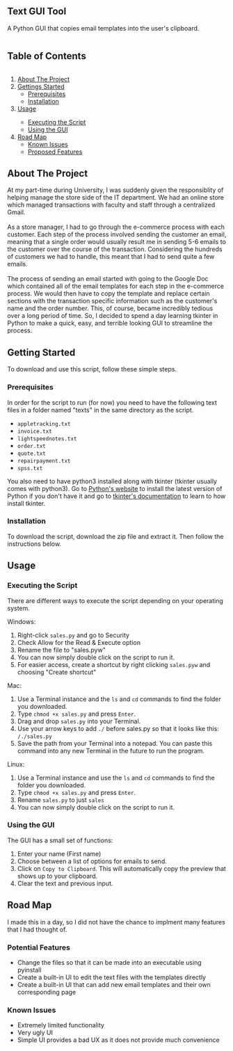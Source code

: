 <!-- Project Title -->
<h2 align="left">Text GUI Tool</h2>
<p align="left">A Python GUI that copies email templates into the user's clipboard.</p>


<!-- Table of Contents -->
<h2 style="display: inline-block">Table of Contents</h2>
<ol> 
	<li>
		<a href="#about-the-project">About The Project</a>
	</li>
	<li><a href="#getting-started">Gettings Started</a>
		<ul>
			<li> <a href="#prerequisites">Prerequisites</a> </li>
			<li> <a href="#installation">Installation</a> </li>
		</ul>
	</li>
	<li><a href="#usage">Usage</a></li>
		<ul>
			<li> <a href="#executing-the-script">Executing the Script</a> </li>
			<li> <a href="#using-the-gui">Using the GUI</a> </li>
		</ul>
	<li><a href="road-map">Road Map</a>
		<ul>
			<li> <a href="known-issues">Known Issues</a> </li>
			<li> <a href="proposed-features">Proposed Features</a> </li>
		</ul>
	</li>
			
</ol>		
	

## About The Project
At my part-time during University, I was suddenly given the responsiblity of helping manage the store side of the IT department. We had an online store which managed transactions with faculty and staff through a centralized Gmail. 
</br> </br>
As a store manager, I had to go through the e-commerce process with each customer. Each step of the process involved sending the customer an email, meaning that a single order would usually result me in sending 5-6 emails to the customer over the course of the transaction. Considering the hundreds of customers we had to handle, this meant that I had to send quite a few emails.
</br> </br>
The process of sending an email started with going to the Google Doc which contained all of the email templates for each step in the e-commerce process. We would then have to copy the template and replace certain sections with the transaction specific information such as the customer's name and the order number. This, of course, became incredibly tedious over a long period of time. So, I decided to spend a day learning tkinter in Python to make a quick, easy, and terrible looking GUI to streamline the process.


## Getting Started
To download and use this script, follow these simple steps.

### Prerequisites
In order for the script to run (for now) you need to have the following text files in a folder named "texts" in the same directory as the script.
* `appletracking.txt`
* `invoice.txt`
* `lightspeednotes.txt`
* `order.txt`
* `quote.txt`
* `repairpayment.txt`
* `spss.txt`

You also need to have python3 installed along with tkinter (tkinter usually comes with python3). Go to [Python's website](https://www.python.org/downloads/) to install the latest version of Python if you don't have it and go to [tkinter's documentation](https://tkdocs.com/tutorial/install.html) to learn to how install tkinter.


### Installation
To download the script, download the zip file and extract it. Then follow the instructions below.

## Usage

### Executing the Script
There are different ways to execute the script depending on your operating system.

Windows:

1. Right-click `sales.py` and go to Security
2. Check Allow for the Read & Execute option 
3. Rename the file to "sales.pyw"
4. You can now simply double click on the script to run it.
5. For easier access, create a shortcut by right clicking `sales.pyw` and choosing "Create shortcut"

Mac:

1. Use a Terminal instance and the `ls` and `cd` commands to find the folder you downloaded.
2. Type `chmod +x sales.py` and press `Enter`.
2. Drag and drop `sales.py` into your Terminal.
3. Use your arrow keys to add `./` before sales.py so that it looks like this: `/./sales.py`
5. Save the path from your Terminal into a notepad. You can paste this command into any new Terminal in the future to run the program.

Linux:
	
1. Use a Terminal instance and use the `ls` and `cd` commands to find the folder you downloaded.
2. Type `chmod +x sales.py` and press `Enter`.
3. Rename `sales.py` to just `sales`
4. You can now simply double click on the script to run it.

### Using the GUI

The GUI has a small set of functions:

1. Enter your name (First name)
2. Choose between a list of options for emails to send.
4. Click on `Copy to Clipboard`. This will automatically copy the preview that shows up to your clipboard.
5. Clear the text and previous input.

## Road Map
I made this in a day, so I did not have the chance to implment many features that I had thought of. 

### Potential Features
* Change the files so that it can be made into an executable using pyinstall
* Create a built-in UI to edit the text files with the templates directly
* Create a built-in UI that can add new email templates and their own corresponding page

### Known Issues
* Extremely limited functionality
* Very ugly UI
* Simple UI provides a bad UX as it does not provide much convenience
